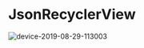 # JsonRecyclerView

![device-2019-08-29-113003](https://user-images.githubusercontent.com/48062932/63910337-7e7fa600-ca50-11e9-9115-20b606948016.png)
